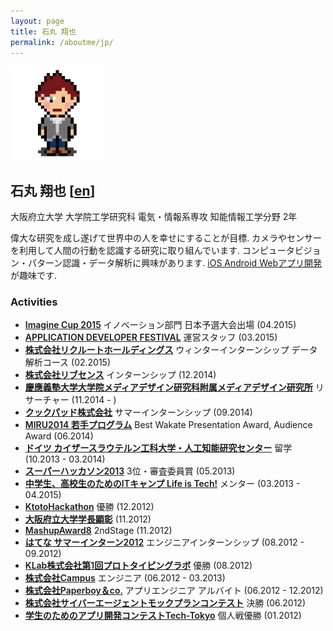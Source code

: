 ```yaml
---
layout: page
title: 石丸 翔也
permalink: /aboutme/jp/
---
```

<img src="/assets/img/icon-dot.png" class="image-center" width="150px" alt="Shoya Ishimaru">

## 石丸 翔也 [[en](/aboutme/)]

大阪府立大学 大学院工学研究科 電気・情報系専攻 知能情報工学分野 2年

偉大な研究を成し遂げて世界中の人を幸せにすることが目標. カメラやセンサーを利用して人間の行動を認識する研究に取り組んでいます. コンピュータビジョン・パターン認識・データ解析に興味があります. [iOS Android Webアプリ開発](/development/)が趣味です.

### Activities

* <a href = "http://www.microsoft.com/ja-jp/education/imagine-cup.aspx"><span style="font-weight: 600;">Imagine Cup 2015</span></a> イノベーション部門 日本予選大会出場 (04.2015)
* <a href = "http://recruit-jinji.jp/adf_fes2015/"><span style="font-weight: 600;">APPLICATION DEVELOPER FESTIVAL</span></a> 運営スタッフ (03.2015)
* <a href = "http://www.recruit.jp/"><span style="font-weight: 600;">株式会社リクルートホールディングス</span></a> ウィンターインターンシップ データ解析コース (02.2015)
* <a href = "http://www.livesense.co.jp/"><span style="font-weight: 600;">株式会社リブセンス</span></a> インターンシップ (12.2014)
* <a href = "http://www.kmd.keio.ac.jp/jp/"><span style="font-weight: 600;">慶應義塾大学大学院メディアデザイン研究科附属メディアデザイン研究所</span></a> リサーチャー (11.2014 - )
* <a href = "https://info.cookpad.com/"><span style="font-weight: 600;">クックパッド株式会社</span></a> サマーインターンシップ (09.2014)
* <a href ="https://sites.google.com/site/miru2014okayama/wakate"><span style="font-weight: 600;">MIRU2014 若手プログラム</span></a> Best Wakate Presentation Award, Audience Award (06.2014)
* <a href = "http://www.dfki.de/web"><span style="font-weight: 600;">ドイツ カイザースラウテルン工科大学・人工知能研究センター</span></a> 留学 (10.2013 - 03.2014)
* <a href = "http://jp.startup-dating.com/2013/05/super-hackathon-2013-in-osak"><span style="font-weight: 600;">スーパーハッカソン2013</span></a> 3位・審査委員賞 (05.2013)
* <a href = "http://life-is-tech.com/"><span style="font-weight: 600;">中学生、高校生のためのITキャンプ Life is Tech!</span></a> メンター (03.2013 - 04.2015)
* <a href = "http://bussorenre.com/?p=45"><span style="font-weight: 600;">KtotoHackathon</span></a> 優勝 (12.2012)
* <a href = "http://mrk1869.com/blog/honor/"><span style="font-weight: 600;">大阪府立大学学長顕彰</span></a> (11.2012)
* <a href = "http://ma8.mashupaward.jp/"><span style="font-weight: 600;">MashupAward8</span></a> 2ndStage (11.2012)
* <a href = "http://markovlabo.net/?p=1214"><span style="font-weight: 600;">はてな サマーインターン2012</span></a> エンジニアインターンシップ (08.2012 - 09.2012)
* <a href = "http://internship.blog.klab.jp/2012/08/10/ptlab1-day1/"><span style="font-weight: 600;">KLab株式会社第1回プロトタイピングラボ</span></a> 優勝 (08.2012)
* <a href = "http://campus-inc.org/"><span style="font-weight: 600;">株式会社Campus</span></a> エンジニア (06.2012 - 03.2013)
* <a href = "http://www.paperboy.co.jp/"><span style="font-weight: 600;">株式会社Paperboy＆co.</span></a> アプリエンジニア アルバイト (06.2012 - 12.2012)
* <a href = "https://www.cyberagent.co.jp/list/mockplan.html"><span style="font-weight: 600;">株式会社サイバーエージェントモックプランコンテスト</span></a> 決勝 (06.2012)
* <a href = "http://tech-tokyo.com/?p=679"><span style="font-weight: 600;">学生のためのアプリ開発コンテストTech-Tokyo</span></a> 個人戦優勝 (01.2012)